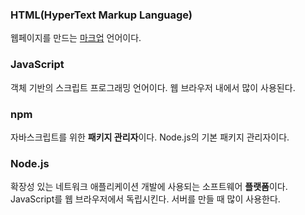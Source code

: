 ### HTML(HyperText Markup Language)
웹페이지를 만드는 [마크업](https://github.com/autroshot/studyroom/blob/main/00-%EA%B0%9C%EB%85%90,%20%EC%9A%A9%EC%96%B4%20%EC%A0%95%EB%A6%AC/01-%EC%9A%A9%EC%96%B4.md#%EB%A7%88%ED%81%AC%EC%97%85) 언어이다.

### JavaScript
객체 기반의 스크립트 프로그래밍 언어이다. 웹 브라우저 내에서 많이 사용된다.

### npm
자바스크립트를 위한 **패키지 관리자**이다. Node.js의 기본 패키지 관리자이다.

### Node.js
확장성 있는 네트워크 애플리케이션 개발에 사용되는 소프트웨어 **플랫폼**이다. JavaScript를 웹 브라우저에서 독립시킨다. 서버를 만들 때 많이 사용한다.
